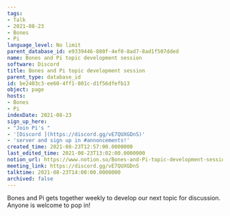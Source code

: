 ```yaml
---
tags:
- Talk
- 2021-08-23
- Bones
- Pi
language_level: No limit
parent_database_id: e9339446-880f-4ef0-8ad7-8ad1f507dded
name: Bones and Pi topic development session
software: Discord
title: Bones and Pi topic development session
parent_type: database_id
id: be2403c3-ee60-4ff1-801c-d1f56dfefb13
object: page
hosts:
- Bones
- Pi
indexDate: 2021-08-23
sign_up_here:
- "Join Pi's "
- '[Discord ](https://discord.gg/vE7QUXGDnS)'
- 'server and sign up in #annoncements!'
created_time: 2021-08-23T12:57:00.0000000
last_edited_time: 2021-08-23T13:02:00.0000000
notion_url: https://www.notion.so/Bones-and-Pi-topic-development-session-be2403c3ee604ff1801cd1f56dfefb13
meeting_link: https://discord.gg/vE7QUXGDnS
talktime: 2021-08-23T14:00:00.0000000
archived: false
---
```


Bones and Pi gets together weekly to develop our next topic for discussion.
Anyone is welcome to pop in!










